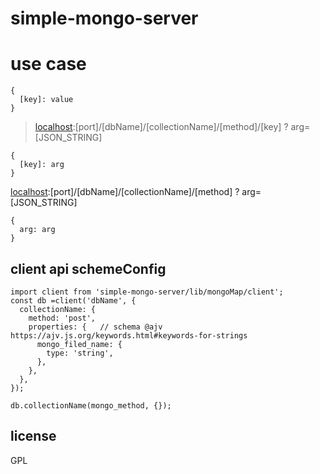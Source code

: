 # simple-mongo-server

# use case

> [localhost]:[port]/[dbName]/[collectionName]/[method]/[key]/[value]

```
{
  [key]: value
}
```

> [localhost]:[port]/[dbName]/[collectionName]/[method]/[key] ? arg=[JSON_STRING]




```
{
  [key]: arg
}
```

[localhost]:[port]/[dbName]/[collectionName]/[method] ? arg=[JSON_STRING]

```
{
  arg: arg
}
```

## client api schemeConfig

```
import client from 'simple-mongo-server/lib/mongoMap/client';
const db =client('dbName', {
  collectionName: {
    method: 'post',
    properties: {   // schema @ajv https://ajv.js.org/keywords.html#keywords-for-strings
      mongo_filed_name: {
        type: 'string',
      },
    },
  },
});

db.collectionName(mongo_method, {});

```


## license

GPL
